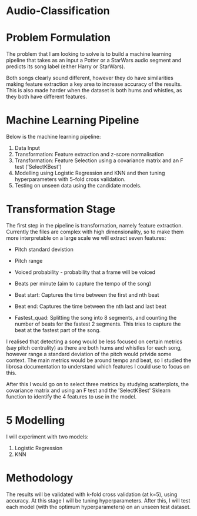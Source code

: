# Audio-Classification

# Problem Formulation

The problem that I am looking to solve is to build a machine learning pipeline that takes as an input a Potter or a StarWars audio segment and predicts its song label (either Harry or StarWars).

Both songs clearly sound different, however they do have similarities making feature extraction a key area to increase accuracy of the results. This is also made harder when the dataset is both hums and whistles, as they both have different features.

# Machine Learning Pipeline

Below is the machine learning pipeline:

1.   Data Input
2.   Transformation: Feature extraction and z-score normalisation
4.   Transformation: Feature Selection using a covariance matrix and an F test ('SelectKBest')
3.   Modelling using Logistic Regression and KNN and then tuning hyperparameters with 5-fold cross validation.
4.   Testing on unseen data using the candidate models.

# Transformation Stage

The first step in the pipeline is transformation, namely feature extraction. Currently the files are complex with high dimensionality, so to make them more interpretable on a large scale we will extract seven features:


- Pitch standard devistion

- Pitch range

- Voiced probability - probability that a frame will be voiced

- Beats per minute (aim to capture the tempo of the song)

- Beat start: Captures the time between the first and nth beat

- Beat end: Captures the time between the nth last and last beat

- Fastest_quad: Splitting the song into 8 segments, and counting the number of beats for the fastest 2 segments. This tries to capture the beat at the fastest part of the song.

I realised that detecting a song would be less focused on certain metrics (say pitch centrality) as there are both hums and whistles for each song, however range a standard deviation of the pitch would privide some context. The main metrics would be around tempo and beat, so I studied the librosa documentation to understand which features I could use to focus on this.

After this I would go on to select three metrics by studying scatterplots, the covariance matrix and using an F test and the 'SelectKBest' Sklearn function to identify the 4 features to use in the model.

# 5 Modelling

I will experiment with two models: 


1.   Logistic Regression
2.   KNN



# Methodology

The results will be validated with k-fold cross validation (at k=5), using accuracy. At this stage I will be tuning hyperparameters. After this, I will test each model (with the optimum hyperparameters) on an unseen test dataset.


